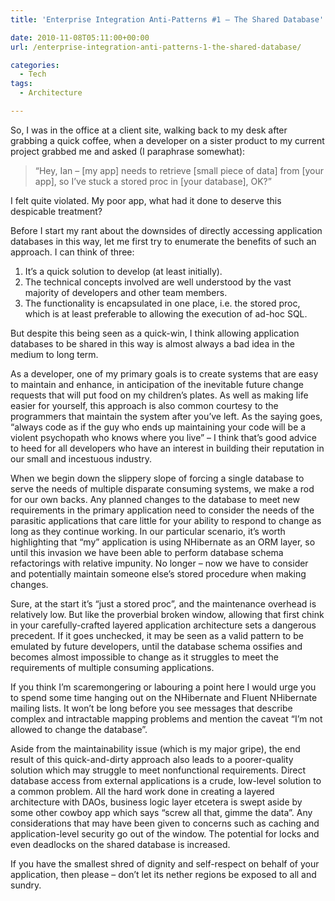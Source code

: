 ```yaml
---
title: 'Enterprise Integration Anti-Patterns #1 – The Shared Database'

date: 2010-11-08T05:11:00+00:00
url: /enterprise-integration-anti-patterns-1-the-shared-database/

categories:
  - Tech
tags:
  - Architecture

---
```


So, I was in the office at a client site, walking back to my desk after grabbing a quick coffee, when a developer on a sister product to my current project grabbed me and asked (I paraphrase somewhat):

> “Hey, Ian – [my app] needs to retrieve [small piece of data] from [your app], so I’ve stuck a stored proc in [your database], OK?”

I felt quite violated. My poor app, what had it done to deserve this despicable treatment?

Before I start my rant about the downsides of directly accessing application databases in this way, let me first try to enumerate the benefits of such an approach. I can think of three:

1. It’s a quick solution to develop (at least initially).
2. The technical concepts involved are well understood by the vast majority of developers and other team members.
3. The functionality is encapsulated in one place, i.e. the stored proc, which is at least preferable to allowing the execution of ad-hoc SQL.

But despite this being seen as a quick-win, I think allowing application databases to be shared in this way is almost always a bad idea in the medium to long term.

As a developer, one of my primary goals is to create systems that are easy to maintain and enhance, in anticipation of the inevitable future change requests that will put food on my children’s plates. As well as making life easier for yourself, this approach is also common courtesy to the programmers that maintain the system after you’ve left. As the saying goes, “always code as if the guy who ends up maintaining your code will be a violent psychopath who knows where you live” – I think that’s good advice to heed for all developers who have an interest in building their reputation in our small and incestuous industry.

When we begin down the slippery slope of forcing a single database to serve the needs of multiple disparate consuming systems, we make a rod for our own backs. Any planned changes to the database to meet new requirements in the primary application need to consider the needs of the parasitic applications that care little for your ability to respond to change as long as they continue working. In our particular scenario, it’s worth highlighting that “my” application is using NHibernate as an ORM layer, so until this invasion we have been able to perform database schema refactorings with relative impunity. No longer – now we have to consider and potentially maintain someone else’s stored procedure when making changes.

Sure, at the start it’s “just a stored proc”, and the maintenance overhead is relatively low. But like the proverbial broken window, allowing that first chink in your carefully-crafted layered application architecture sets a dangerous precedent. If it goes unchecked, it may be seen as a valid pattern to be emulated by future developers, until the database schema ossifies and becomes almost impossible to change as it struggles to meet the requirements of multiple consuming applications.

If you think I’m scaremongering or labouring a point here I would urge you to spend some time hanging out on the NHibernate and Fluent NHibernate mailing lists. It won’t be long before you see messages that describe complex and intractable mapping problems and mention the caveat “I’m not allowed to change the database”.

Aside from the maintainability issue (which is my major gripe), the end result of this quick-and-dirty approach also leads to a poorer-quality solution which may struggle to meet nonfunctional requirements. Direct database access from external applications is a crude, low-level solution to a common problem. All the hard work done in creating a layered architecture with DAOs, business logic layer etcetera is swept aside by some other cowboy app which says “screw all that, gimme the data”. Any considerations that may have been given to concerns such as caching and application-level security go out of the window. The potential for locks and even deadlocks on the shared database is increased.

If you have the smallest shred of dignity and self-respect on behalf of your application, then please – don’t let its nether regions be exposed to all and sundry.